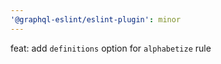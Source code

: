 ```yaml
---
'@graphql-eslint/eslint-plugin': minor
---
```


feat: add `definitions` option for `alphabetize` rule

